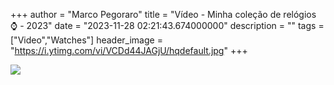 +++
  author = "Marco Pegoraro"
  title = "Vídeo - Minha coleção de relógios ⌚️ - 2023"
  date = "2023-11-28 02:21:43.674000000"
  description = ""
  tags = ["Video","Watches"] 
  header_image = "https://i.ytimg.com/vi/VCDd44JAGjU/hqdefault.jpg"
+++
  
![](https://i.ytimg.com/vi/VCDd44JAGjU/hqdefault.jpg)